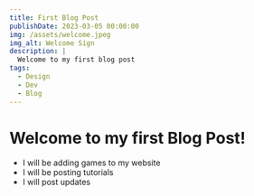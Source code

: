 ```yaml
---
title: First Blog Post
publishDate: 2023-03-05 00:00:00
img: /assets/welcome.jpeg
img_alt: Welcome Sign
description: |
  Welcome to my first blog post
tags:
  - Design
  - Dev
  - Blog
---
```

# **Welcome to my first Blog Post!**


	

 - I will be adding games to my website
 - I will be posting tutorials
 - I will post updates
